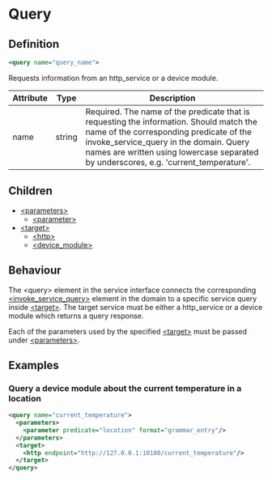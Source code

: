 # Query

## Definition
```xml
<query name="query_name">
```

Requests information from an http_service or a device module.

Attribute | Type | Description |
--- | --- | --- |
name | string | Required. The name of the predicate that is requesting the information. Should match the name of the corresponding predicate of the invoke_service_query in the domain. Query names are written using lowercase separated by underscores, e.g. 'current_temperature'. |


## Children

- [<parameters\>](/dialog-domain-description-definition/service_interface/children/parameters)
    - [<parameter\>](/dialog-domain-description-definition/service_interface/children/parameters)
- [<target\>](/dialog-domain-description-definition/service_interface/children/target)
    - [<http\>](/dialog-domain-description-definition/service_interface/children/target)
    - [<device_module\>](/dialog-domain-description-definition/service_interface/children/target)


## Behaviour

The <query\> element in the service interface connects the corresponding [<invoke_service_query\>](/dialog-domain-description-definition/domain/children/invoke_service_query) element in the domain to a specific service query inside [<target\>](/dialog-domain-description-definition/service_interface/children/target). The target service must be either a http_service or a device module which returns a query response.

<!-- Include a link to query response in the API documentation? -->

Each of the parameters used by the specified [<target\>](/dialog-domain-description-definition/service_interface/children/target) must be passed under [<parameters\>](/dialog-domain-description-definition/service_interface/children/parameters).


## Examples

### Query a device module about the current temperature in a location

```xml
<query name="current_temperature">
  <parameters>
    <parameter predicate="location" format="grammar_entry"/>
  </parameters>
  <target>
    <http endpoint="http://127.0.0.1:10100/current_temperature"/>
  </target>
</query>
```
